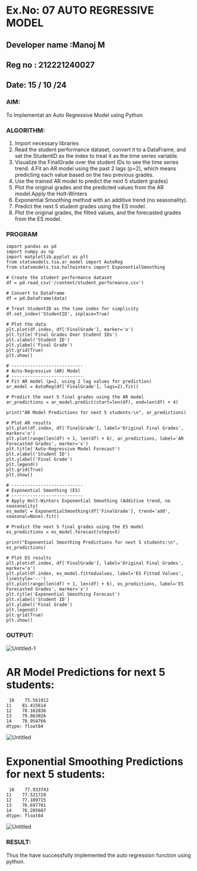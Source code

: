 # Ex.No: 07 AUTO REGRESSIVE MODEL
## Developer name :Manoj M
## Reg no : 212221240027
## Date: 15 / 10 /24



### AIM:
To Implementat an Auto Regressive Model using Python
### ALGORITHM:
1. Import necessary libraries
2. Read the student performance dataset, convert it to a DataFrame, and set the StudentID as the index to treat it as the time series variable.
3. Visualize the FinalGrade over the student IDs to see the time series trend.
4.Fit an AR model using the past 2 lags (p=2), which means predicting each value based on the two previous grades.
5. Use the trained AR model to predict the next 5 student grades)
6. Plot the original grades and the predicted values from the AR model.Apply the Holt-Winters
7. Exponential Smoothing method with an additive trend (no seasonality).
8. Predict the next 5 student grades using the ES model.
9. Plot the original grades, the fitted values, and the forecasted grades from the ES model.

### PROGRAM
```
import pandas as pd
import numpy as np
import matplotlib.pyplot as plt
from statsmodels.tsa.ar_model import AutoReg
from statsmodels.tsa.holtwinters import ExponentialSmoothing

# Create the student performance dataset
df = pd.read_csv('/content/student_performance.csv')

# Convert to DataFrame
df = pd.DataFrame(data)

# Treat StudentID as the time index for simplicity
df.set_index('StudentID', inplace=True)

# Plot the data
plt.plot(df.index, df['FinalGrade'], marker='o')
plt.title('Final Grades Over Student IDs')
plt.xlabel('Student ID')
plt.ylabel('Final Grade')
plt.grid(True)
plt.show()

# ---------------------------
# Auto-Regressive (AR) Model
# ---------------------------
# Fit AR model (p=2, using 2 lag values for prediction)
ar_model = AutoReg(df['FinalGrade'], lags=2).fit()

# Predict the next 5 final grades using the AR model
ar_predictions = ar_model.predict(start=len(df), end=len(df) + 4)

print("AR Model Predictions for next 5 students:\n", ar_predictions)

# Plot AR results
plt.plot(df.index, df['FinalGrade'], label='Original Final Grades', marker='o')
plt.plot(range(len(df) + 1, len(df) + 6), ar_predictions, label='AR Forecasted Grades', marker='x')
plt.title('Auto-Regressive Model Forecast')
plt.xlabel('Student ID')
plt.ylabel('Final Grade')
plt.legend()
plt.grid(True)
plt.show()

# ---------------------------
# Exponential Smoothing (ES)
# ---------------------------
# Apply Holt-Winters Exponential Smoothing (Additive trend, no seasonality)
es_model = ExponentialSmoothing(df['FinalGrade'], trend='add', seasonal=None).fit()

# Predict the next 5 final grades using the ES model
es_predictions = es_model.forecast(steps=5)

print("Exponential Smoothing Predictions for next 5 students:\n", es_predictions)

# Plot ES results
plt.plot(df.index, df['FinalGrade'], label='Original Final Grades', marker='o')
plt.plot(df.index, es_model.fittedvalues, label='ES Fitted Values', linestyle='--')
plt.plot(range(len(df) + 1, len(df) + 6), es_predictions, label='ES Forecasted Grades', marker='x')
plt.title('Exponential Smoothing Forecast')
plt.xlabel('Student ID')
plt.ylabel('Final Grade')
plt.legend()
plt.grid(True)
plt.show()
```
### OUTPUT:
![Untitled-1](https://github.com/user-attachments/assets/2ee7ecac-ab33-405d-97af-eb60acb3c339)

# AR Model Predictions for next 5 students:
```
 10    75.561912
11    81.415614
12    78.162836
13    79.863026
14    78.954766
dtype: float64
```
![Untitled](https://github.com/user-attachments/assets/d52b436b-153d-4c20-91df-1c5b1839c4d1)
# Exponential Smoothing Predictions for next 5 students:
```
 10    77.933743
11    77.521729
12    77.109715
13    76.697701
14    76.285687
dtype: float64
```
![Untitled](https://github.com/user-attachments/assets/2688aaa5-45d5-4910-8442-2aa40167e69b)




### RESULT:
Thus the have successfully implemented the auto regression function using python.
